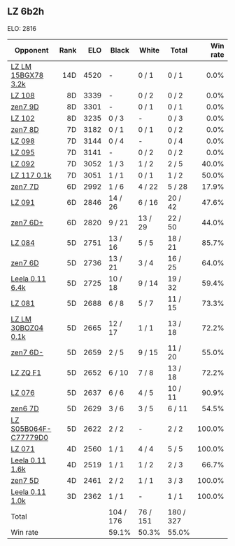 ## LZ 6b2h ##

ELO: 2816

Opponent | Rank | ELO | Black | White | Total | Win rate
---------|-----:|----:|-------|-------|-------|-------:
[LZ LM 15BGX78 3.2k](LZ%20LM%2015BGX78%203.2k.md) | 14D | 4520 | - | 0 / 1 | 0 / 1 | 0.0%
[LZ 108](LZ%20108.md) | 8D | 3339 | - | 0 / 2 | 0 / 2 | 0.0%
[zen7 9D](zen7%209D.md) | 8D | 3301 | - | 0 / 1 | 0 / 1 | 0.0%
[LZ 102](LZ%20102.md) | 8D | 3235 | 0 / 3 | - | 0 / 3 | 0.0%
[zen7 8D](zen7%208D.md) | 7D | 3182 | 0 / 1 | 0 / 1 | 0 / 2 | 0.0%
[LZ 098](LZ%20098.md) | 7D | 3144 | 0 / 4 | - | 0 / 4 | 0.0%
[LZ 095](LZ%20095.md) | 7D | 3141 | - | 0 / 2 | 0 / 2 | 0.0%
[LZ 092](LZ%20092.md) | 7D | 3052 | 1 / 3 | 1 / 2 | 2 / 5 | 40.0%
[LZ 117 0.1k](LZ%20117%200.1k.md) | 7D | 3051 | 1 / 1 | 0 / 1 | 1 / 2 | 50.0%
[zen7 7D](zen7%207D.md) | 6D | 2992 | 1 / 6 | 4 / 22 | 5 / 28 | 17.9%
[LZ 091](LZ%20091.md) | 6D | 2846 | 14 / 26 | 6 / 16 | 20 / 42 | 47.6%
[zen7 6D+](zen7%206D+.md) | 6D | 2820 | 9 / 21 | 13 / 29 | 22 / 50 | 44.0%
[LZ 084](LZ%20084.md) | 5D | 2751 | 13 / 16 | 5 / 5 | 18 / 21 | 85.7%
[zen7 6D](zen7%206D.md) | 5D | 2736 | 13 / 21 | 3 / 4 | 16 / 25 | 64.0%
[Leela 0.11 6.4k](Leela%200.11%206.4k.md) | 5D | 2725 | 10 / 18 | 9 / 14 | 19 / 32 | 59.4%
[LZ 081](LZ%20081.md) | 5D | 2688 | 6 / 8 | 5 / 7 | 11 / 15 | 73.3%
[LZ LM 30BOZ04 0.1k](LZ%20LM%2030BOZ04%200.1k.md) | 5D | 2665 | 12 / 17 | 1 / 1 | 13 / 18 | 72.2%
[zen7 6D-](zen7%206D-.md) | 5D | 2659 | 2 / 5 | 9 / 15 | 11 / 20 | 55.0%
[LZ ZQ F1](LZ%20ZQ%20F1.md) | 5D | 2652 | 6 / 10 | 7 / 8 | 13 / 18 | 72.2%
[LZ 076](LZ%20076.md) | 5D | 2637 | 6 / 6 | 4 / 5 | 10 / 11 | 90.9%
[zen6 7D](zen6%207D.md) | 5D | 2629 | 3 / 6 | 3 / 5 | 6 / 11 | 54.5%
[LZ S05B064F-C77779D0](LZ%20S05B064F-C77779D0.md) | 5D | 2622 | 2 / 2 | - | 2 / 2 | 100.0%
[LZ 071](LZ%20071.md) | 4D | 2560 | 1 / 1 | 4 / 4 | 5 / 5 | 100.0%
[Leela 0.11 1.6k](Leela%200.11%201.6k.md) | 4D | 2519 | 1 / 1 | 1 / 2 | 2 / 3 | 66.7%
[zen7 5D](zen7%205D.md) | 4D | 2461 | 2 / 2 | 1 / 1 | 3 / 3 | 100.0%
[Leela 0.11 1.0k](Leela%200.11%201.0k.md) | 3D | 2362 | 1 / 1 | - | 1 / 1 | 100.0%
Total | | | 104 / 176 | 76 / 151 | 180 / 327 | 
Win rate| | | 59.1% | 50.3% | 55.0% | 
